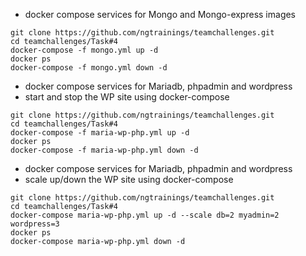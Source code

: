 - docker compose services for Mongo and Mongo-express images
```
git clone https://github.com/ngtrainings/teamchallenges.git
cd teamchallenges/Task#4
docker-compose -f mongo.yml up -d
docker ps
docker-compose -f mongo.yml down -d
```

- docker compose services for Mariadb, phpadmin and wordpress
- start and stop the WP site using docker-compose
```
git clone https://github.com/ngtrainings/teamchallenges.git
cd teamchallenges/Task#4
docker-compose -f maria-wp-php.yml up -d
docker ps
docker-compose -f maria-wp-php.yml down -d
```

- docker compose services for Mariadb, phpadmin and wordpress
- scale up/down the WP site using docker-compose
```
git clone https://github.com/ngtrainings/teamchallenges.git
cd teamchallenges/Task#4
docker-compose maria-wp-php.yml up -d --scale db=2 myadmin=2 wordpress=3
docker ps
docker-compose maria-wp-php.yml down -d
```
